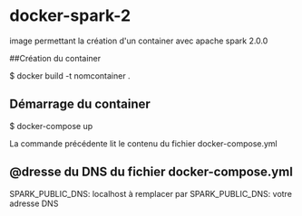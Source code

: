 # docker-spark-2
image permettant la création d'un container avec apache spark 2.0.0

##Création du container

$ docker build -t nomcontainer .

## Démarrage du container

$ docker-compose up

La commande précédente lit le contenu du fichier docker-compose.yml

## @dresse du DNS du fichier docker-compose.yml

 SPARK_PUBLIC_DNS: localhost à remplacer par  SPARK_PUBLIC_DNS: votre adresse DNS
